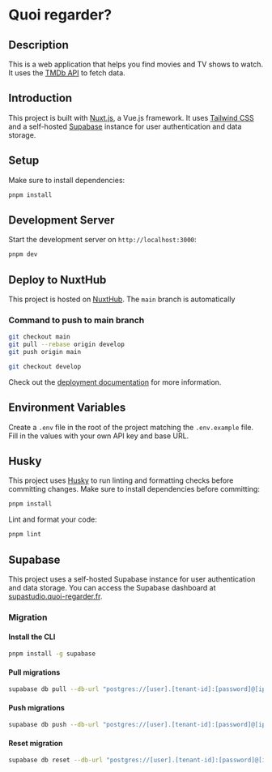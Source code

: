 # Quoi regarder?

## Description

This is a web application that helps you find movies and TV shows to watch. It uses
the [TMDb API](https://www.themoviedb.org/documentation/api) to fetch data.

## Introduction

This project is built with [Nuxt.js](https://nuxtjs.org/), a Vue.js framework. It
uses [Tailwind CSS](https://tailwindcss.com/) and a self-hosted [Supabase](https://supabase.io/) instance for user
authentication and data storage.

## Setup

Make sure to install dependencies:

```bash
pnpm install
```

## Development Server

Start the development server on `http://localhost:3000`:

```bash
pnpm dev
```

## Deploy to NuxtHub

This project is hosted on [NuxtHub](https://admin.hub.nuxt.com/). The `main` branch is automatically

### Command to push to main branch

```bash
git checkout main
git pull --rebase origin develop
git push origin main

git checkout develop
```

Check out the [deployment documentation](https://nuxt.com/docs/getting-started/deployment) for more information.

## Environment Variables

Create a `.env` file in the root of the project matching the `.env.example` file. Fill in the values with your own API
key and base URL.

## Husky

This project uses [Husky](https://typicode.github.io/husky) to run linting and formatting checks before committing
changes. Make sure to install dependencies before committing:

```bash
pnpm install
```

Lint and format your code:

```bash
pnpm lint
```

## Supabase

This project uses a self-hosted Supabase instance for user authentication and data storage. You can access the Supabase
dashboard at [supastudio.quoi-regarder.fr](https://supastudio.quoi-regarder.fr/).

### Migration

#### Install the CLI

```bash
pnpm install -g supabase
```

#### Pull migrations

```bash
supabase db pull --db-url "postgres://[user].[tenant-id]:[password]@[ip]:[port]/[db-name]"
```

#### Push migrations

```bash
supabase db push --db-url "postgres://[user].[tenant-id]:[password]@[ip]:[port]/[db-name]"
```

#### Reset migration

```bash
supabase db reset --db-url "postgres://[user].[tenant-id]:[password]@[ip]:[port]/[db-name] -f supabase/migrations/<file>.sql"
```

